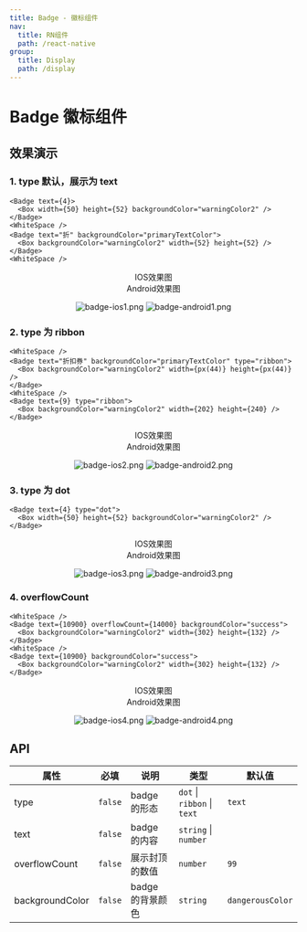 ```yaml
---
title: Badge - 徽标组件
nav:
  title: RN组件
  path: /react-native
group:
  title: Display
  path: /display
---
```


# Badge 徽标组件

## 效果演示

### 1. type 默认，展示为 text

```tsx | pure
<Badge text={4}>
  <Box width={50} height={52} backgroundColor="warningColor2" />
</Badge>
<WhiteSpace />
<Badge text="折" backgroundColor="primaryTextColor">
  <Box backgroundColor="warningColor2" width={52} height={52} />
</Badge>
<WhiteSpace />
```

<center>
  <div style={{ display: 'flex', width: 750 }}>
    <div style={{ width: 375 }}>IOS效果图</div>
    <div style={{ width: 375 }}>Android效果图</div>
  </div>
</center>
<center>
  <figure>
    <img
      alt="badge-ios1.png"
      src="https://td-dev-public.oss-cn-hangzhou.aliyuncs.com/maoyes-app/1608797068494109760.png"
      style={{ width: 375, marginRight: 10, border: "1px solid #ddd" }}
    />
    <img
      alt="badge-android1.png"
      src="https://td-dev-public.oss-cn-hangzhou.aliyuncs.com/maoyes-app/1608708224518345670.jpg"
      style={{ width: 375, border: "1px solid #ddd" }}
    />
  </figure>
</center>

### 2. type 为 ribbon

```tsx | pure
<WhiteSpace />
<Badge text="折扣券" backgroundColor="primaryTextColor" type="ribbon">
  <Box backgroundColor="warningColor2" width={px(44)} height={px(44)} />
</Badge>
<WhiteSpace />
<Badge text={9} type="ribbon">
  <Box backgroundColor="warningColor2" width={202} height={240} />
</Badge>
```

<center>
  <div style={{ display: 'flex', width: 750 }}>
    <div style={{ width: 375 }}>IOS效果图</div>
    <div style={{ width: 375 }}>Android效果图</div>
  </div>
</center>
<center>
  <figure>
    <img
      alt="badge-ios2.png"
      src="https://td-dev-public.oss-cn-hangzhou.aliyuncs.com/maoyes-app/1608797072401180568.png"
      style={{ width: 375, marginRight: 10, border: "1px solid #ddd" }}
    />
    <img
      alt="badge-android2.png"
      src="https://td-dev-public.oss-cn-hangzhou.aliyuncs.com/maoyes-app/1608708282271976340.jpg"
      style={{ width: 375, border: "1px solid #ddd" }}
    />
  </figure>
</center>

### 3. type 为 dot

```tsx | pure
<Badge text={4} type="dot">
  <Box width={50} height={52} backgroundColor="warningColor2" />
</Badge>
```

<center>
  <div style={{ display: 'flex', width: 750 }}>
    <div style={{ width: 375 }}>IOS效果图</div>
    <div style={{ width: 375 }}>Android效果图</div>
  </div>
</center>
<center>
  <figure>
    <img
      alt="badge-ios3.png"
      src="https://td-dev-public.oss-cn-hangzhou.aliyuncs.com/maoyes-app/1608797081010456297.png"
      style={{ width: 375, marginRight: 10, border: "1px solid #ddd" }}
    />
    <img
      alt="badge-android3.png"
      src="https://td-dev-public.oss-cn-hangzhou.aliyuncs.com/maoyes-app/1608708288885621202.jpg"
      style={{ width: 375, border: "1px solid #ddd" }}
    />
  </figure>
</center>

### 4. overflowCount

```tsx | pure
<WhiteSpace />
<Badge text={10900} overflowCount={14000} backgroundColor="success">
  <Box backgroundColor="warningColor2" width={302} height={132} />
</Badge>
<WhiteSpace />
<Badge text={10900} backgroundColor="success">
  <Box backgroundColor="warningColor2" width={302} height={132} />
</Badge>
```

<center>
  <div style={{ display: 'flex', width: 750 }}>
    <div style={{ width: 375 }}>IOS效果图</div>
    <div style={{ width: 375 }}>Android效果图</div>
  </div>
</center>
<center>
  <figure>
    <img
      alt="badge-ios4.png"
      src="https://td-dev-public.oss-cn-hangzhou.aliyuncs.com/maoyes-app/1608797087820228989.png"
      style={{ width: 375, marginRight: 10, border: "1px solid #ddd" }}
    />
    <img
      alt="badge-android4.png"
      src="https://td-dev-public.oss-cn-hangzhou.aliyuncs.com/maoyes-app/1608708291795581317.jpg"
      style={{ width: 375, border: "1px solid #ddd" }}
    />
  </figure>
</center>

## API

| 属性            | 必填    | 说明             | 类型                        | 默认值           |
| --------------- | ------- | ---------------- | --------------------------- | ---------------- |
| type            | `false` | badge 的形态     | `dot` \| `ribbon` \| `text` | `text`           |
| text            | `false` | badge 的内容     | `string` \| `number`        |                  |
| overflowCount   | `false` | 展示封顶的数值   | `number`                    | `99`             |
| backgroundColor | `false` | badge 的背景颜色 | `string`                    | `dangerousColor` |
